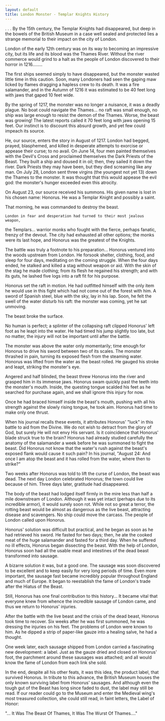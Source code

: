 ```yaml
---
layout: default
title: London Monster - Templar Knights History
---
```


. . . By the 15th century, the Templar Knights had disappeared, but deep
in the bowels of the British Museum in a case well sealed and protected lies
a strange memorial to their impact on the city of London.

   London of the early 12th century was on its way to becoming an impressive
city, but its life and its blood was the Thames River. Without the river
commerce would grind to a halt as the people of London discovered to their
horror in 1216........

   The first ships seemed simply to have disappeared, but the monster wasted
little time in this caution. Soon, many Londoners had seen the gaping maw
licked by flames dragging a hapless crew to its death. It was a fire
salamander, and in the Autumn of 1216 it was estimated to be 40 feet long
with jaws that gaped 10 feet wide.

   By the spring of 1217, the monster was no longer a nuisance, it was a
deadly plague. No boat could navigate the Thames... no raft was small
enough, no ship was large enough to resist the demon of the Thames. Worse,
the beast was growing! The latest reports called it 70 feet long with jaws
opening 15 feet. Our instinct is to discount this absurd growth, and yet few
could impeach its source.

   He, our source, enters the story in August of 1217. London had begged,
prayed, blasphemed, and killed in desperate attempts to exorcise or appease
their curse; to no avail. On June 14, four men painted themselves with the
Devil's Cross and proclaimed themselves the Dark Priests of the Beast. They
built a ship and doused it in oil; then, they sailed it down the river. Dark
Priests they may have been, but they died screaming like any man. On July
28, London sent three virgins (the youngest not yet 13) down the Thames to
the monster. It was thought that this would appease the evil god: the
monster's hunger exceeded even this atrocity.

   On August 23, our source received his summons. His given name is lost in
his chosen name: Honorus. He was a Templar Knight and possibly a saint.

   That morning, he was commanded to destroy the beast.

    London in fear and desperation had turned to their most jealous weapon,
the Templars... warrior monks who fought with the fierce, perhaps fanatic,
frenzy of the devout. The city had exhausted all other options; the monks
were its last hope, and Honorus was the greatest of the Knights.

   The battle was truly a footnote to his preparation... Honorus ventured
into the woods upstream from London. He forsook shelter, clothing, food, and
sleep for four days, meditating on the coming struggle. When the four days
ended, he stalked and killed a stag without weapon or aid. With the skin of
the stag he made clothing; from its flesh he regained his strength; and with
its guts, he lashed five logs into a raft fit for his purpose.

   Honorus set the raft in motion. He had outfitted himself with the only
item he would use in this fight which had not come out of the forest with
him. A sword of Spanish steel, blue with the sky, lay in his lap. Soon, he
felt the swell of the water disturb his raft: the monster was coming, yet he
sat unmoving.

   The beast broke the surface.

   No human is perfect; a splinter of the collapsing raft clipped Honorus'
left foot as he leapt into the water. He had timed his jump slightly too
late, but no matter, the injury will not be important until after the
battle.

   The monster was above the water only momentarily; time enough for Honorus
to drive his sword between two of its scales. The monster thrashed in pain,
turning its exposed flesh from the steaming water. Honorus was lifted from
the water as the beast rolled. He gauged his stroke and leapt, striking the
monster's eye.

   Angered and half blinded, the beast threw Honorus into the river and
grasped him in its immense jaws. Honorus swam quickly past the teeth into
the monster's mouth. Inside, the questing tongue scalded his feet as he
searched for purchase again, and we shall ignore this injury for now.

   Once he had braced himself inside the beast's mouth, pushing with all his
strength against the slowly rising tongue, he took aim. Honorus had time to
make only one thrust.

   When his journal recalls these events, it attributes Honorus' "luck" in
this battle to aid from the Divine. We do not wish to detract from the glory
of God, but surely He will not envy His servant. Is it coincidence that
Honorus' blade struck true to the brain? Honorus had already studied
carefully the anatomy of the salamander a week before he was summoned to
fight the beast. Did Honorus not know that the water's rush against the
beast's exposed flank would cause it such pain? In his journal, "August 24:
And once I am atop the beast and it has rolled from the water, where then to
strike?"

   Two weeks after Honorus was told to lift the curse of London, the beast
was dead. The next day London celebrated Honorus; the town could live
because of him. Three days later, gratitude had disappeared.

   The body of the beast had lodged itself firmly in the mire less than half
a mile downstream of London. Although it was yet intact (perhaps due to its
incredible armor), it would surely soon rot. While not so great a terror,
the rotting beast would be almost as dangerous as the live beast, attracting
disease and scavengers. No ship could move the carcass. The people of London
called upon Honorus.

   Honorus' solution was difficult but practical, and he began as soon as he
had retrieved his sword. He fasted for two days; then, he ate the cooked
meat of the huge salamander and fasted for a third day. When he suffered no
ill effects, Honorus began dissecting the beast. With the help of London,
Honorus soon had all the usable meat and intestines of the dead beast
transformed into sausage.
  
   A bizarre solution it was, but a good one. The sausage was soon
discovered to be excellent and to keep easily for very long periods of time.
Even more important, the sausage fast became incredibly popular throughout
England and much of Europe. It began to reestablish the fame of London's
trade after the Hiatus of the Beast.
  
   Still, Honorus has one final contribution to this history... It became
vital that everyone knew from whence the incredible sausage of London came,
and thus we return to Honorus' injuries.
  
   After the battle with the live beast and the crisis of the dead beast,
Honorus took time to recover. Six weeks after he was first summoned, he was
dressing the injuries on his feet. The problems of London were known to him.
As he dipped a strip of paper-like gauze into a healing salve, he had a
thought.
  
   One week later, each sausage shipped from London carried a fascinating
new development: a label. Just as the gauze dried and closed on Honorus'
foot, the parchment around these sausages was attached; and all would know
the fame of London from each link she sold.
  
   In the end, despite all his other feats, it was this idea, the product
label, that survived Honorus. In tribute to this advance, the British Museum
houses the only known surviving label from Honorus' sausages. And although
even the tough gut of the Beast has long since faded to dust, the label may
still be read. If our reader could go to the Museum and enter the Medieval
wing's most treasured collection, she could still read, in faint letters,
the Label of Honor:
  
   "... It Was The Beast Of Thames, It Was The Wurst Of Thames...."
